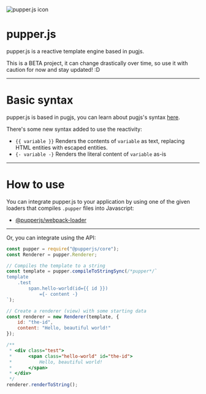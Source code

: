 ![pupper.js icon](https://i.imgur.com/dAuCn4B.png "pupper.js icon")
# pupper.js
pupper.js is a reactive template engine based in pugjs.

This is a BETA project, it can change drastically over time, so use it with caution for now and stay updated! :D

---

# Basic syntax
pupper.js is based in pugjs, you can learn about pugjs's syntax [here](https://pugjs.org/language/attributes.html).

There's some new syntax added to use the reactivity:

- `{{ variable }}` Renders the contents of `variable` as text, replacing HTML entities with escaped entities.
- `{- variable -}` Renders the literal content of `variable` as-is

---

# How to use
You can integrate pupper.js to your application by using one of the given loaders that compiles `.pupper` files into Javascript:
- [@pupperjs/webpack-loader](https://github.com/pupperjs/core/packages/webpack-loader)

---

Or, you can integrate using the API:
```javascript
const pupper = require("@pupperjs/core");
const Renderer = pupper.Renderer;

// Compiles the template to a string
const template = pupper.compileToStringSync(/*pupper*/`
template
    .test
        span.hello-world(id={{ id }})
            ={- content -}
`);

// Create a renderer (view) with some starting data
const renderer = new Renderer(template, {
    id: "the-id",
    content: "Hello, beautiful world!"
});

/**
 * <div class="test">
 *      <span class="hello-world" id="the-id">
 *          Hello, beautiful world!
 *      </span>
 * </div> 
 */
renderer.renderToString();
```
